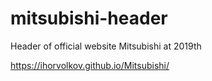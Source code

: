 # mitsubishi-header

Header of official website Mitsubishi at 2019th

https://ihorvolkov.github.io/Mitsubishi/
